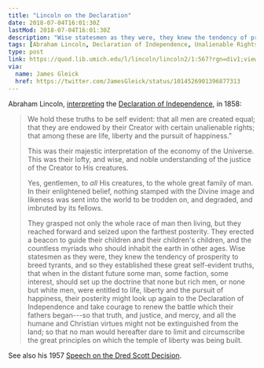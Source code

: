```yaml
---
title: "Lincoln on the Declaration"
date: 2018-07-04T16:01:30Z
lastMod: 2018-07-04T16:01:30Z
description: "Wise statesmen as they were, they knew the tendency of prosperity to breed tyrants…"
tags: [Abraham Lincoln, Declaration of Independence, Unalienable Rights, Tyrants]
type: post
link: https://quod.lib.umich.edu/l/lincoln/lincoln2/1:567?rgn=div1;view=fulltext
via:
  name: James Gleick
  href: https://twitter.com/JamesGleick/status/1014526901396877313
---
```


Abraham Lincoln, [interpreting] the [Declaration of Independence], in 1858:

> We hold these truths to be self evident: that all men are created equal; that
> they are endowed by their Creator with certain unalienable rights; that among
> these are life, liberty and the pursuit of happiness."
>
> This was their majestic interpretation of the economy of the Universe. This
> was their lofty, and wise, and noble understanding of the justice of the
> Creator to His creatures.
>
> Yes, gentlemen, to *all* His creatures, to the whole great family of man. In
> their enlightened belief, nothing stamped with the Divine image and likeness
> was sent into the world to be trodden on, and degraded, and imbruted by its
> fellows.
>
> They grasped not only the whole race of man then living, but they reached
> forward and seized upon the farthest posterity. They erected a beacon to guide
> their children and their children's children, and the countless myriads who
> should inhabit the earth in other ages. Wise statesmen as they were, they knew
> the tendency of prosperity to breed tyrants, and so they established these
> great self-evident truths, that when in the distant future some man, some
> faction, some interest, should set up the doctrine that none but rich men, or
> none but white men, were entitled to life, liberty and the pursuit of
> happiness, their posterity might look up again to the Declaration of
> Independence and take courage to renew the battle which their fathers
> began---so that truth, and justice, and mercy, and all the humane and
> Christian virtues might not be extinguished from the land; so that no man
> would hereafter dare to limit and circumscribe the great principles on which
> the temple of liberty was being built. 

See also his 1957 [Speech on the Dred Scott Decision].

  [interpreting]:
    https://quod.lib.umich.edu/l/lincoln/lincoln2/1:567?rgn=div1;view=fulltext
    "Lincoln on the Declaration of Independence"
  [Speech on the Dred Scott Decision]:
    http://www.virginia.edu/woodson/courses/aas-hius366a/lincoln.html
  [Declaration of Independence]:
    https://www.archives.gov/founding-docs/declaration-transcript
